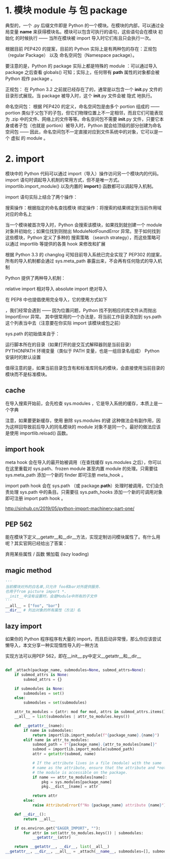 # 1. 模块 module 与 包 package
典型的，一个 .py 后缀文件即是 Python 的一个模块。在模块的内部，可以通过全局变量 __name__ 来获得模块名。模块可以包含可执行的语句，这些语句会在模块 初始化 的时候执行 —— 当所在模块被 import 导入时它们有且只会执行一次。


根据目前 PEP420 的提案，目前的 Python 实际上是有两种包的存在：正规包（regular Package） 以及 命名空间包（Namespace package）。

要注意的是，Python 的 package 实际上都是特殊的 module ：可以通过导入 package 之后查看 globals() 可知；实际上，任何带有 __path__ 属性的对象都会被 Python 视作 package 。

正规包：
在 Python 3.2 之前就已经存在了的，通常是以包含一个 __init__.py 文件的目录形式展现。当 package 被导入时，这个 __init__.py 文件会被 隐式 地执行。

命名空间包：
根据 PEP420 的定义，命名空间包是由多个 portion 组成的 —— portion 类似于父包下的子包，但它们物理位置上不一定相邻，而且它们可能表现为 .zip 中的文件、网络上的文件等等。命名空间包不需要 __init__.py 文件，只要它本身或者子包（也就是 portion）被导入时，Python 就会给顶级的部分创建为命名空间包 —— 因此，命名空间包不一定直接对应到文件系统中的对象，它可以是一个 虚拟 的 module 。

# 2. import

模块中的 Python 代码可以通过 import（导入）操作访问另一个模块内的代码。import 语句时调起导入机制的常用方式，但不是唯一方式。importlib.import_module() 以及内置的 __import__() 函数都可以调起导入机制。

import 语句实际上结合了两个操作：

搜索操作：根据指定的命名查找模块
绑定操作：将搜索的结果绑定到当前作用域对应的命名上

当一个模块被首次导入时，Python 会搜索该模块，如果找到就创建一个 module 对象并初始化；如果位找到则抛出 ModuleNotFoundError 异常。至于如何找到这些模块，Python 定义了多种的 搜索策略 （search strategy），而这些策略可以通过 importlib 等提供的各类 hook 来修改和扩展

根据 Python 3.3 的 changlog 可知目前导入系统已完全实现了 PEP302 的提案，所有的导入机制都会通过 sys.meta_path 暴露出来，不会再有任何隐式的导入机制

Python 提供了两种导入机制：

relative import 相对导入
absolute import 绝对导入

在 PEP8 中也提倡使用完全导入，它的使用方式如下

，我们经常会遇到 —— 因为位置问题，Python 找不到相应的库文件从而抛出 ImportError 异常。
其中很常用的一个办法是，将当前工作目录添加到 sys.path 这个列表当中去（注意要在你实际 import 该模块或包之前）

sys.path 的初始值来自于：

运行脚本所在的目录（如果打开的是交互式解释器则是当前目录）
PYTHONPATH 环境变量（类似于 PATH 变量，也是一组目录名组成）
Python 安装时的默认设置

值得注意的是，如果当前目录包含有和标准库同名的模块，会直接使用当前目录的模块而不是标准模块。


## cache
在导入搜索开始前，会先检查 sys.modules ，它是导入系统的缓存，本质上是一个字典

注意，如果要更新缓存，使用 删除 sys.modules 的键 这种做法会有副作用，因为这样回导致前后导入的同名模块的 module 对象不是同一个。最好的做法应该是使用 importlib.reload() 函数。

## import hook

meta hook 会在导入的最开始被调用（在查找缓存 sys.modules 之后），你可以在这里重载对 sys.path、frozen module 甚至内置 module 的处理。只需要往 sys.meta_path 添加一个新的 finder 即可注册 meta_hook 。

import path hook 会在 sys.path （或 package.__path__）处理时被调用，它们会负责处理 sys.path 中的条目。只需要往 sys.path_hooks 添加一个新的可调用对象即可注册 import path hook 。

http://sinhub.cn/2019/05/python-import-machinery-part-one/

## PEP 562

能在模块下定义__getattr__和__dir__方法，实现定制访问模块属性了。有什么用呢？其实官网已经给出了答案：

弃用某些属性 / 函数
懒加载 (lazy loading)

## magic method

```python
'''
当前模块对外的白名单,只允许 foo和bar对外提供服务.
也用于from picture import *.
__init__中没有设置时，会是Module中所有的子文件
'''
__all__ = ["foo", "bar"] 
__dir__ # 列出对象的所有属性（方法）名
```

## lazy import

如果你的 Python 程序程序有大量的 import，而且启动非常慢，那么你应该尝试懒导入，本文分享一种实现惰性导入的一种方法

实现方法可以用PEP 562，即在__init__.py中定义__getattr__和__dir__
```python

def _attach(package_name, submodules=None, submod_attrs=None):
    if submod_attrs is None:
        submod_attrs = {}

    if submodules is None:
        submodules = set()
    else:
        submodules = set(submodules)

    attr_to_modules = {attr: mod for mod, attrs in submod_attrs.items() for attr in attrs}
    __all__ = list(submodules | attr_to_modules.keys())

    def __getattr__(name):
        if name in submodules:
            return importlib.import_module(f"{package_name}.{name}")
        elif name in attr_to_modules:
            submod_path = f"{package_name}.{attr_to_modules[name]}"
            submod = importlib.import_module(submod_path)
            attr = getattr(submod, name)

            # If the attribute lives in a file (module) with the same
            # name as the attribute, ensure that the attribute and *not*
            # the module is accessible on the package.
            if name == attr_to_modules[name]:
                pkg = sys.modules[package_name]
                pkg.__dict__[name] = attr

            return attr
        else:
            raise AttributeError(f"No {package_name} attribute {name}")

    def __dir__():
        return __all__

    if os.environ.get("EAGER_IMPORT", ""):
        for attr in set(attr_to_modules.keys()) | submodules:
            __getattr__(attr)

    return __getattr__, __dir__, list(__all__)
__getattr__, __dir__, __all__ = _attach(__name__, submodules=[], submod_attrs=_SUBMOD_ATTRS)

```